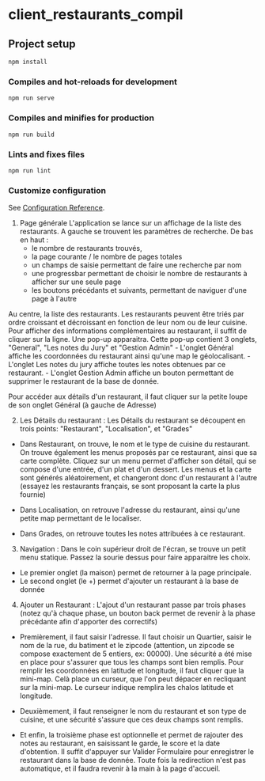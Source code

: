 # client_restaurants_compil

## Project setup
```
npm install
```

### Compiles and hot-reloads for development
```
npm run serve
```

### Compiles and minifies for production
```
npm run build
```

### Lints and fixes files
```
npm run lint
```

### Customize configuration
See [Configuration Reference](https://cli.vuejs.org/config/).

1. Page générale
L'application se lance sur un affichage de la liste des restaurants.
A gauche se trouvent les paramètres de recherche. De bas en haut :
    - le nombre de restaurants trouvés,
    - la page courante / le nombre de pages totales
    - un champs de saisie permettant de faire une recherche par nom
    - une progressbar permettant de choisir le nombre de restaurants à afficher sur une seule page
    - les boutons précédants et suivants, permettant de naviguer d'une page à l'autre

Au centre, la liste des restaurants. Les restaurants peuvent être triés par ordre croissant et décroissant en fonction de leur nom ou de leur cuisine.
Pour afficher des informations complémentaires au restaurant, il suffit de cliquer sur la ligne. Une pop-up apparaitra.
Cette pop-up contient 3 onglets, "General", "Les notes du Jury" et "Gestion Admin"
    - L'onglet Général affiche les coordonnées du restaurant ainsi qu'une map le géolocalisant.
    - L'onglet Les notes du jury affiche toutes les notes obtenues par ce restaurant.
    - L'onglet Gestion Admin affiche un bouton permettant de supprimer le restaurant de la base de donnée.  

Pour accéder aux détails d'un restaurant, il faut cliquer sur la petite loupe de son onglet Général (à gauche de Adresse)

2. Les Détails du restaurant :
Les Détails du restaurant se découpent en trois points: "Restaurant", "Localisation", et "Grades"

- Dans Restaurant, on trouve, le nom et le type de cuisine du restaurant. On trouve également les menus proposés par ce restaurant, ainsi que sa carte complète. Cliquez sur un menu permet d'afficher son détail, qui se compose d'une entrée, d'un plat et d'un dessert.
Les menus et la carte sont générés aléatoirement, et changeront donc d'un restaurant à l'autre (essayez les restaurants français, se sont proposant la carte la plus fournie)

- Dans Localisation, on retrouve l'adresse du restaurant, ainsi qu'une petite map permettant de le localiser.

- Dans Grades, on retrouve toutes les notes attribuées à ce restaurant.


3. Navigation :
Dans le coin supérieur droit de l'écran, se trouve un petit menu statique. Passez la sourie dessus pour faire apparaitre les choix.
- Le premier onglet (la maison) permet de retourner à la page principale.
- Le second onglet (le +) permet d'ajouter un restaurant à la base de donnée

4. Ajouter un Restaurant :
L'ajout d'un restaurant passe par trois phases (notez qu'à chaque phase, un bouton back permet de revenir à la phase précédante afin d'apporter des correctifs)
- Premièrement, il faut saisir l'adresse. Il faut choisir un Quartier, saisir le nom de la rue, du batiment et le zipcode (attention, un zipcode se compose exactement de 5 entiers, ex: 00000). Une sécurité a été mise en place pour s'assurer que tous les champs sont bien remplis. Pour remplir les coordonnées en latitude et longitude, il faut cliquer que la mini-map. Celà place un curseur, que l'on peut dépacer en recliquant sur la mini-map. Le curseur indique remplira les chalos latitude et longitude. 

- Deuxièmement, il faut renseigner le nom du restaurant et son type de cuisine, et une sécurité s'assure que ces deux champs sont remplis.

- Et enfin, la troisième phase est optionnelle et permet de rajouter des notes au restaurant, en saisissant le garde, le score et la date d'obtention. Il suffit d'appuyer sur Valider Formulaire pour enregistrer le restaurant dans la base de donnée. Toute fois la redirection n'est pas automatique, et il faudra revenir à la main à la page d'accueil.